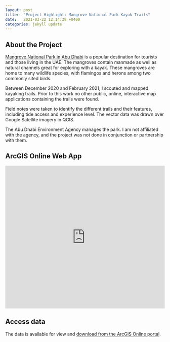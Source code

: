 ```yaml
---
layout: post
title:  "Project Highlight: Mangrove National Park Kayak Trails"
date:   2021-03-22 12:14:39 +0400
categories: jekyll update
---
```

## About the Project
[Mangrove National Park in Abu Dhabi](https://www.ead.gov.ae/en/experience-green-abu-dhabi/places-to-go/mangrove-national-park) is a popular destination for tourists and those living in the UAE. The mangroves contain manmade as well as natural channels great for exploring with a kayak. These mangroves are home to many wildlife species, with flamingos and herons among two commonly sited birds.

Between December 2020 and February 2021, I scouted and mapped kayaking trails. Prior to this work no other public, online, interactive map applications containing the trails were found.

Field notes were taken to identify the different trails and their features, including tide access and experience level. The vector data was drawn over Google Satellite imagery in QGIS.

The Abu Dhabi Environment Agency manages the park. I am not affiliated with the agency, and the project was not done in conjunction or partnership with them.

## ArcGIS Online Web App
<iframe src="https://www.arcgis.com/apps/instant/interactivelegend/index.html?appid=b9b2c875340248d2b188674d2ac70b1e" width= "100%" height="450" frameborder="0" style="border:0" allowfullscreen>iFrames are not supported on this page.</iframe>

## Access data
The data is available for view and [download from the ArcGIS Online portal](https://arcg.is/rivLy).
